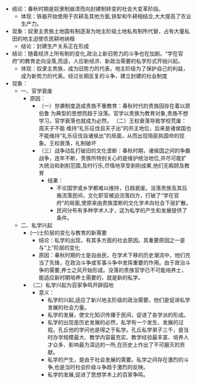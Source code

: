 - 结论：春秋时期是奴隶制崩溃而向封建制转变的社会大变革阶段。
	- 体现：铁器开始使用于农耕及其他方面,铁犁和牛耕相结合,大大提高了农业生产力。
- 现象：奴隶主贵族土地国有制逐渐为地主阶级土地私有制所代替，占有大量私田的地主迫使农民耕地纳租
	- 结论：封建生产关系正在形成
- 结论：随着经济上所有制的变化,政治上新旧势力的斗争也在加剧。“学在官府”的教育走向没落,而适，人应新经济、新政治需要的私学形式开始兴起。
	- 体现：奴隶主贵族，成为旧势力的代表，地主阶级为了保护自己的利益，成为新势力的代表。经过长期反复的斗争，建立封建的社会制度
- 现象：
	- 一、官学衰废
		- 原因：
			- （一）世袭制度造成贵族不重教育：春秋时代的贵族因存在着以原伯鲁
			  为典型的思想而趋于没落。官学以贵族为教育对象,贵族不想学习，官学衰落也就成为必然。
			  （二）王权衰落导致学校荒废：周天子不能
			  维持“礼乐征伐自天子出”的共主地位，后来是诸侯国也不能维持“礼乐征伐自诸侯出”的局面，从而出现陪臣执国命的现象。王权衰落，礼制破坏
			- （三）战争动乱打破旧的文化垄断：春秋时期，诸侯国之间的争霸战争，连年不断，贵族所特别关心的是维护统治地位,并尽可能扩大统治和剥削范围,及时行乐,尽情地享受剥削成果,他们无暇顾及教育
				- 结果：
					- 不论国学或乡学都难以维持，日趋衰废。没落贵族及其后裔流落民间，文化职官被迫流落四方，打破了“学在官府"的局面,使原来由贵族垄断的文化学术向社会下层扩散。
					- 民间分布有多种学术人才，这为私学的产生和发展提供了条件。
	- 二、私学兴起
		- (一)士阶层的变化与教育的新需要
			- 结论：私学的出现，有其多方面的社会原因。其重要原因之一是与“上”阶层的变化
			- 原因：春秋时期的士是自由民，在学术下移的历史潮流中，他们充当了先锋，在政治斗争或军事斗争中发挥重要的作用。由于政治斗争的需要,养士之风开始形成。没落的贵族官学已不可能培养士，能适应新时期培养士需要的，就是新的私学。
		- （二）私学兴起为百家争鸣开辟园地
			- 意义：
				- 私学的兴起,适应了新兴地主阶级的政治需要。他们是促进私学发展的社会力量。
				- 私学的发展，使文化知识传播于民间，促进了各学派的形成。
				- 私学的出现是历史发展的必然，私学有一个发生、发展的过程。孔丘他的学问也是得之于私学。孔丘私学弟子三千，是当时办学规模最大、教学内容最充实、教学经验最丰富、培养人才众多、影响最为深远的一所,在历史上作出了不可磨灭的贡献。
				- 私学的产生，是由于社会发展的需要。私学之间存在激烈的斗争,也是当时社会阶级斗争趋于激烈的反映。
				- 私学的发展,促进了思想学术上的百家争鸣。